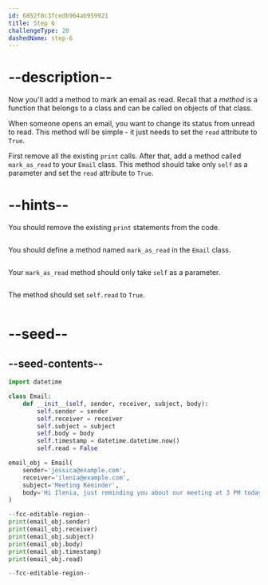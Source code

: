 ```yaml
---
id: 6852f0c3fcedb964ab959921
title: Step 6
challengeType: 20
dashedName: step-6
---
```


# --description--

Now you'll add a method to mark an email as read. Recall that a *method* is a function that belongs to a class and can be called on objects of that class.

When someone opens an email, you want to change its status from unread to read. This method will be simple - it just needs to set the `read` attribute to `True`.

First remove all the existing `print` calls. After that, add a method called `mark_as_read` to your `Email` class. This method should take only `self` as a parameter and set the `read` attribute to `True`.

# --hints--

You should remove the existing `print` statements from the code.

```js

```

You should define a method named `mark_as_read` in the `Email` class.

```js

```

Your `mark_as_read` method should only take `self` as a parameter.

```js

```

The method should set `self.read` to `True`.

```js

```

# --seed--

## --seed-contents--

```py
import datetime

class Email:
    def __init__(self, sender, receiver, subject, body):
        self.sender = sender
        self.receiver = receiver
        self.subject = subject
        self.body = body
        self.timestamp = datetime.datetime.now()
        self.read = False

email_obj = Email(
    sender='jessica@example.com',
    receiver='ilenia@example.com',
    subject='Meeting Reminder',
    body='Hi Ilenia, just reminding you about our meeting at 3 PM today.'
)

--fcc-editable-region--
print(email_obj.sender)
print(email_obj.receiver)
print(email_obj.subject)
print(email_obj.body)
print(email_obj.timestamp)
print(email_obj.read)

--fcc-editable-region--
```
